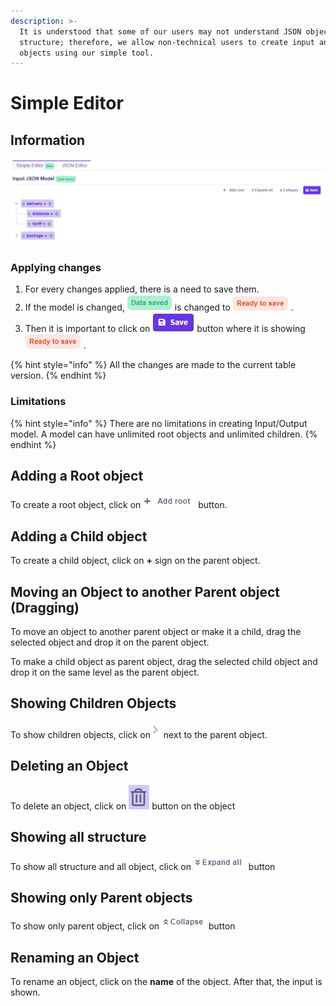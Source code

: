 ```yaml
---
description: >-
  It is understood that some of our users may not understand JSON objects'
  structure; therefore, we allow non-technical users to create input and output
  objects using our simple tool.
---
```


# Simple Editor

## Information

![](../../.gitbook/assets/screenshoteasy-13-.png)

### Applying changes

1. For every changes applied, there is a need to save them.
2. If the model is changed, ![](../../.gitbook/assets/screenshoteasy-2-.png) is changed to ![](../../.gitbook/assets/screenshoteasy-3-.png) .
3. Then it is important to click on ![](../../.gitbook/assets/screenshoteasy-31-.png) button where it is showing ![](../../.gitbook/assets/screenshoteasy-3-.png) .

{% hint style="info" %}
All the changes are made to the current table version.
{% endhint %}

### Limitations

{% hint style="info" %}
There are no limitations in creating Input/Output model. A model can have unlimited root objects and unlimited children.
{% endhint %}

## Adding a Root object

To create a root object, click on ![](../../.gitbook/assets/screenshoteasy-7-.png) button.

## Adding a Child object

To create a child object, click on **+** sign on the parent object.

## Moving an Object to another Parent object \(Dragging\)

To move an object to another parent object or make it a child, drag the selected object and drop it on the parent object.

To make a child object as parent object, drag the selected child object and drop it on the same level as the parent object.

## Showing Children Objects

To show children objects, click on![](../../.gitbook/assets/screenshoteasy-32-.png) next to the parent object.

## Deleting an Object

To delete an object, click on ![](../../.gitbook/assets/screenshoteasy-6-.png)  button on the object

## Showing all structure

To show all structure and all object, click on ![](../../.gitbook/assets/screenshoteasy-8-.png) button

## Showing only Parent objects

To show only parent object, click on ![](../../.gitbook/assets/screenshoteasy-9-.png) button

## Renaming an Object

To rename an object, click on the **name** of the object. After that, the input is shown.

